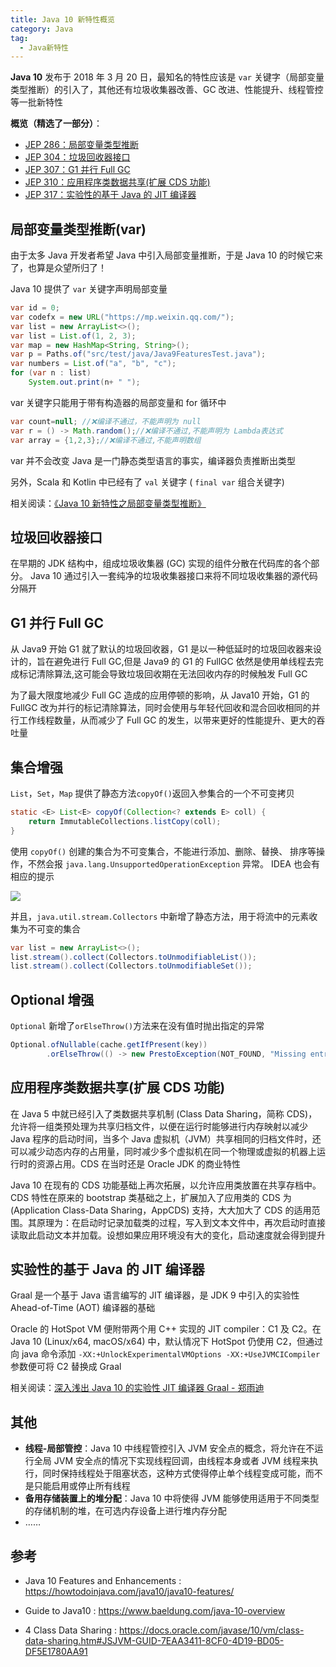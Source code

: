 ```yaml
---
title: Java 10 新特性概览
category: Java
tag:
  - Java新特性
---
```


**Java 10** 发布于 2018 年 3 月 20 日，最知名的特性应该是 `var` 关键字（局部变量类型推断）的引入了，其他还有垃圾收集器改善、GC 改进、性能提升、线程管控等一批新特性

**概览（精选了一部分）**：

- [JEP 286：局部变量类型推断](https://openjdk.java.net/jeps/286)
- [JEP 304：垃圾回收器接口](https://openjdk.java.net/jeps/304)
- [JEP 307：G1 并行 Full GC](https://openjdk.java.net/jeps/307)
- [JEP 310：应用程序类数据共享(扩展 CDS 功能)](https://openjdk.java.net/jeps/310)
- [JEP 317：实验性的基于 Java 的 JIT 编译器](https://openjdk.java.net/jeps/317)

## 局部变量类型推断(var)

由于太多 Java 开发者希望 Java 中引入局部变量推断，于是 Java 10 的时候它来了，也算是众望所归了！

Java 10 提供了 `var` 关键字声明局部变量

```java
var id = 0;
var codefx = new URL("https://mp.weixin.qq.com/");
var list = new ArrayList<>();
var list = List.of(1, 2, 3);
var map = new HashMap<String, String>();
var p = Paths.of("src/test/java/Java9FeaturesTest.java");
var numbers = List.of("a", "b", "c");
for (var n : list)
    System.out.print(n+ " ");
```

var 关键字只能用于带有构造器的局部变量和 for 循环中

```java
var count=null; //❌编译不通过，不能声明为 null
var r = () -> Math.random();//❌编译不通过,不能声明为 Lambda表达式
var array = {1,2,3};//❌编译不通过,不能声明数组
```

var 并不会改变 Java 是一门静态类型语言的事实，编译器负责推断出类型

另外，Scala 和 Kotlin 中已经有了 `val` 关键字 ( `final var` 组合关键字)

相关阅读：[《Java 10 新特性之局部变量类型推断》](https://zhuanlan.zhihu.com/p/34911982)

## 垃圾回收器接口

在早期的 JDK 结构中，组成垃圾收集器 (GC) 实现的组件分散在代码库的各个部分。 Java 10 通过引入一套纯净的垃圾收集器接口来将不同垃圾收集器的源代码分隔开

## G1 并行 Full GC

从 Java9 开始 G1 就了默认的垃圾回收器，G1 是以一种低延时的垃圾回收器来设计的，旨在避免进行 Full GC,但是 Java9 的 G1 的 FullGC 依然是使用单线程去完成标记清除算法,这可能会导致垃圾回收期在无法回收内存的时候触发 Full GC

为了最大限度地减少 Full GC 造成的应用停顿的影响，从 Java10 开始，G1 的 FullGC 改为并行的标记清除算法，同时会使用与年轻代回收和混合回收相同的并行工作线程数量，从而减少了 Full GC 的发生，以带来更好的性能提升、更大的吞吐量

## 集合增强

`List`，`Set`，`Map` 提供了静态方法`copyOf()`返回入参集合的一个不可变拷贝

```java
static <E> List<E> copyOf(Collection<? extends E> coll) {
    return ImmutableCollections.listCopy(coll);
}
```

使用 `copyOf()` 创建的集合为不可变集合，不能进行添加、删除、替换、 排序等操作，不然会报 `java.lang.UnsupportedOperationException` 异常。 IDEA 也会有相应的提示

![](https://oss.javaguide.cn/java-guide-blog/image-20210816154125579.png)

并且，`java.util.stream.Collectors` 中新增了静态方法，用于将流中的元素收集为不可变的集合

```java
var list = new ArrayList<>();
list.stream().collect(Collectors.toUnmodifiableList());
list.stream().collect(Collectors.toUnmodifiableSet());
```

## Optional 增强

`Optional` 新增了`orElseThrow()`方法来在没有值时抛出指定的异常

```java
Optional.ofNullable(cache.getIfPresent(key))
        .orElseThrow(() -> new PrestoException(NOT_FOUND, "Missing entry found for key: " + key));
```

## 应用程序类数据共享(扩展 CDS 功能)

在 Java 5 中就已经引入了类数据共享机制 (Class Data Sharing，简称 CDS)，允许将一组类预处理为共享归档文件，以便在运行时能够进行内存映射以减少 Java 程序的启动时间，当多个 Java 虚拟机（JVM）共享相同的归档文件时，还可以减少动态内存的占用量，同时减少多个虚拟机在同一个物理或虚拟的机器上运行时的资源占用。CDS 在当时还是 Oracle JDK 的商业特性

Java 10 在现有的 CDS 功能基础上再次拓展，以允许应用类放置在共享存档中。CDS 特性在原来的 bootstrap 类基础之上，扩展加入了应用类的 CDS 为 (Application Class-Data Sharing，AppCDS) 支持，大大加大了 CDS 的适用范围。其原理为：在启动时记录加载类的过程，写入到文本文件中，再次启动时直接读取此启动文本并加载。设想如果应用环境没有大的变化，启动速度就会得到提升

## 实验性的基于 Java 的 JIT 编译器

Graal 是一个基于 Java 语言编写的 JIT 编译器，是 JDK 9 中引入的实验性 Ahead-of-Time (AOT) 编译器的基础

Oracle 的 HotSpot VM 便附带两个用 C++ 实现的 JIT compiler：C1 及 C2。在 Java 10 (Linux/x64, macOS/x64) 中，默认情况下 HotSpot 仍使用 C2，但通过向 java 命令添加 `-XX:+UnlockExperimentalVMOptions -XX:+UseJVMCICompiler` 参数便可将 C2 替换成 Graal

相关阅读：[深入浅出 Java 10 的实验性 JIT 编译器 Graal - 郑雨迪](https://www.infoq.cn/article/java-10-jit-compiler-graal)

## 其他

- **线程-局部管控**：Java 10 中线程管控引入 JVM 安全点的概念，将允许在不运行全局 JVM 安全点的情况下实现线程回调，由线程本身或者 JVM 线程来执行，同时保持线程处于阻塞状态，这种方式使得停止单个线程变成可能，而不是只能启用或停止所有线程
- **备用存储装置上的堆分配**：Java 10 中将使得 JVM 能够使用适用于不同类型的存储机制的堆，在可选内存设备上进行堆内存分配
- ……

## 参考

- Java 10 Features and Enhancements : <https://howtodoinjava.com/java10/java10-features/>

- Guide to Java10 : <https://www.baeldung.com/java-10-overview>

- 4 Class Data Sharing : <https://docs.oracle.com/javase/10/vm/class-data-sharing.htm#JSJVM-GUID-7EAA3411-8CF0-4D19-BD05-DF5E1780AA91>

<!-- @include: @article-footer.snippet.md -->
